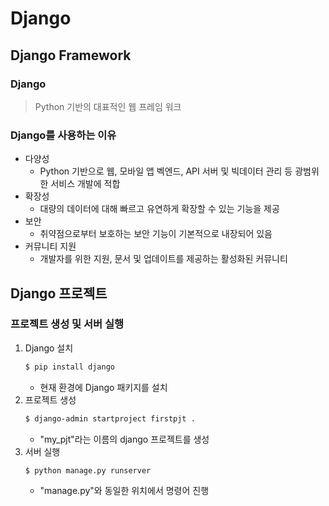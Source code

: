 # Django
## Django Framework
### Django
> Python 기반의 대표적인 웹 프레임 워크

### Django를 사용하는 이유
- 다양성
    - Python 기반으로 웹, 모바일 앱 벡엔드, API 서버 및 빅데이터 관리 등 광범위한 서비스 개발에 적합
- 확장성
    - 대량의 데이터에 대해 빠르고 유연하게 확장할 수 있는 기능을 제공
- 보안
    - 취약점으로부터 보호하는 보안 기능이 기본적으로 내장되어 있음
- 커뮤니티 지원
    - 개발자를 위한 지원, 문서 및 업데이트를 제공하는 활성화된 커뮤니티

## Django 프로젝트
### 프로젝트 생성 및 서버 실행
1. Django 설치
    ```bash
    $ pip install django
    ```
    - 현재 환경에 Django 패키지를 설치
2. 프로젝트 생성
    ```bash
    $ django-admin startproject firstpjt .
    ```
    - "my_pjt"라는 이름의 django 프로젝트를 생성
3. 서버 실행
    ```bash
    $ python manage.py runserver
    ```
    - "manage.py"와 동일한 위치에서 명령어 진행

